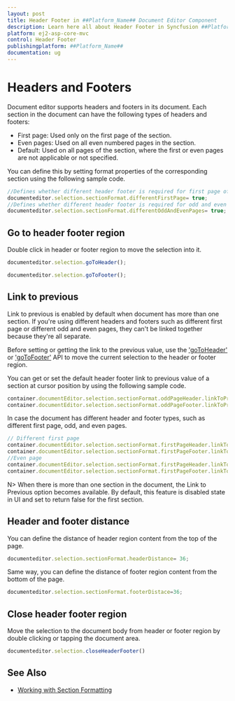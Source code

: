 ```yaml
---
layout: post
title: Header Footer in ##Platform_Name## Document Editor Component
description: Learn here all about Header Footer in Syncfusion ##Platform_Name## Document Editor component of Syncfusion Essential JS 2 and more.
platform: ej2-asp-core-mvc
control: Header Footer
publishingplatform: ##Platform_Name##
documentation: ug
---
```



# Headers and Footers

Document editor supports headers and footers in its document. Each section in the document can have the following types of headers and footers:

* First page: Used only on the first page of the section.
* Even pages: Used on all even numbered pages in the section.
* Default: Used on all pages of the section, where the first or even pages are not applicable or not specified.

You can define this by setting format properties of the corresponding section using the following sample code.

```typescript
//Defines whether different header footer is required for first page of the section
documenteditor.selection.sectionFormat.differentFirstPage= true;
//Defines whether different header footer is required for odd and even pages in the section
documenteditor.selection.sectionFormat.differentOddAndEvenPages= true;
```

## Go to header footer region

Double click in header or footer region to move the selection into it.

```typescript
documenteditor.selection.goToHeader();
```

```typescript
documenteditor.selection.goToFooter();
```

## Link to previous

Link to previous is enabled by default when document has more than one section. If you're using different headers and footers such as different first page or different odd and even pages, they can't be linked together because they're all separate.

Before setting or getting the link to the previous value, use the ['goToHeader'](../api/document-editor/selection/#gotoheader) or ['goToFooter'](../api/document-editor/selection/#gotofooter) API to move the current selection to the header or footer region.

You can get or set the default header footer link to previous value of a section at cursor position by using the following sample code.

```typescript
container.documentEditor.selection.sectionFormat.oddPageHeader.linkToPrevious = false;
container.documentEditor.selection.sectionFormat.oddPageFooter.linkToPrevious = false;
```

In case the document has different header and footer types, such as different first page, odd, and even pages.

```typescript
// Different first page
container.documentEditor.selection.sectionFormat.firstPageHeader.linkToPrevious = false;
container.documentEditor.selection.sectionFormat.firstPageFooter.linkToPrevious = false;
//Even page
container.documentEditor.selection.sectionFormat.firstPageHeader.linkToPrevious = false;
container.documentEditor.selection.sectionFormat.firstPageFooter.linkToPrevious = false;
```

N> When there is more than one section in the document, the Link to Previous option becomes available. By default, this feature is disabled state in UI and set to return false for the first section.

## Header and footer distance

You can define the distance of header region content from the top of the page.

```typescript
documenteditor.selection.sectionFormat.headerDistance= 36;
```

Same way, you can define the distance of footer region content from the bottom of the page.

```typescript
documenteditor.selection.sectionFormat.footerDistace=36;
```

## Close header footer region

Move the selection to the document body from header or footer region by double clicking or tapping the document area.

```typescript
documenteditor.selection.closeHeaderFooter()
```

## See Also

* [Working with Section Formatting](../document-editor/section-format/)

